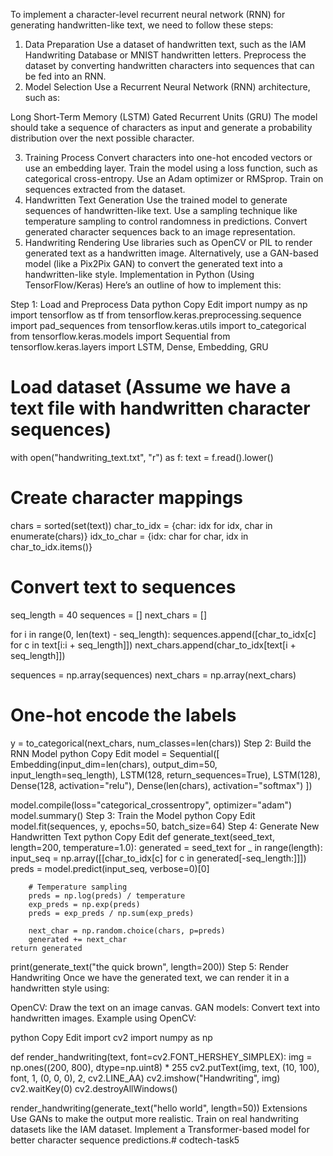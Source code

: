 To implement a character-level recurrent neural network (RNN) for generating handwritten-like text, we need to follow these steps:

1. Data Preparation
Use a dataset of handwritten text, such as the IAM Handwriting Database or MNIST handwritten letters.
Preprocess the dataset by converting handwritten characters into sequences that can be fed into an RNN.
2. Model Selection
Use a Recurrent Neural Network (RNN) architecture, such as:

Long Short-Term Memory (LSTM)
Gated Recurrent Units (GRU)
The model should take a sequence of characters as input and generate a probability distribution over the next possible character.

3. Training Process
Convert characters into one-hot encoded vectors or use an embedding layer.
Train the model using a loss function, such as categorical cross-entropy.
Use an Adam optimizer or RMSprop.
Train on sequences extracted from the dataset.
4. Handwritten Text Generation
Use the trained model to generate sequences of handwritten-like text.
Use a sampling technique like temperature sampling to control randomness in predictions.
Convert generated character sequences back to an image representation.
5. Handwriting Rendering
Use libraries such as OpenCV or PIL to render generated text as a handwritten image.
Alternatively, use a GAN-based model (like a Pix2Pix GAN) to convert the generated text into a handwritten-like style.
Implementation in Python (Using TensorFlow/Keras)
Here’s an outline of how to implement this:

Step 1: Load and Preprocess Data
python
Copy
Edit
import numpy as np
import tensorflow as tf
from tensorflow.keras.preprocessing.sequence import pad_sequences
from tensorflow.keras.utils import to_categorical
from tensorflow.keras.models import Sequential
from tensorflow.keras.layers import LSTM, Dense, Embedding, GRU

# Load dataset (Assume we have a text file with handwritten character sequences)
with open("handwriting_text.txt", "r") as f:
    text = f.read().lower()

# Create character mappings
chars = sorted(set(text))
char_to_idx = {char: idx for idx, char in enumerate(chars)}
idx_to_char = {idx: char for char, idx in char_to_idx.items()}

# Convert text to sequences
seq_length = 40
sequences = []
next_chars = []

for i in range(0, len(text) - seq_length):
    sequences.append([char_to_idx[c] for c in text[i:i + seq_length]])
    next_chars.append(char_to_idx[text[i + seq_length]])

sequences = np.array(sequences)
next_chars = np.array(next_chars)

# One-hot encode the labels
y = to_categorical(next_chars, num_classes=len(chars))
Step 2: Build the RNN Model
python
Copy
Edit
model = Sequential([
    Embedding(input_dim=len(chars), output_dim=50, input_length=seq_length),
    LSTM(128, return_sequences=True),
    LSTM(128),
    Dense(128, activation="relu"),
    Dense(len(chars), activation="softmax")
])

model.compile(loss="categorical_crossentropy", optimizer="adam")
model.summary()
Step 3: Train the Model
python
Copy
Edit
model.fit(sequences, y, epochs=50, batch_size=64)
Step 4: Generate New Handwritten Text
python
Copy
Edit
def generate_text(seed_text, length=200, temperature=1.0):
    generated = seed_text
    for _ in range(length):
        input_seq = np.array([[char_to_idx[c] for c in generated[-seq_length:]]])
        preds = model.predict(input_seq, verbose=0)[0]
        
        # Temperature sampling
        preds = np.log(preds) / temperature
        exp_preds = np.exp(preds)
        preds = exp_preds / np.sum(exp_preds)
        
        next_char = np.random.choice(chars, p=preds)
        generated += next_char
    return generated

print(generate_text("the quick brown", length=200))
Step 5: Render Handwriting
Once we have the generated text, we can render it in a handwritten style using:

OpenCV: Draw the text on an image canvas.
GAN models: Convert text into handwritten images.
Example using OpenCV:

python
Copy
Edit
import cv2
import numpy as np

def render_handwriting(text, font=cv2.FONT_HERSHEY_SIMPLEX):
    img = np.ones((200, 800), dtype=np.uint8) * 255
    cv2.putText(img, text, (10, 100), font, 1, (0, 0, 0), 2, cv2.LINE_AA)
    cv2.imshow("Handwriting", img)
    cv2.waitKey(0)
    cv2.destroyAllWindows()

render_handwriting(generate_text("hello world", length=50))
Extensions
Use GANs to make the output more realistic.
Train on real handwriting datasets like the IAM dataset.
Implement a Transformer-based model for better character sequence predictions.# codtech-task5
